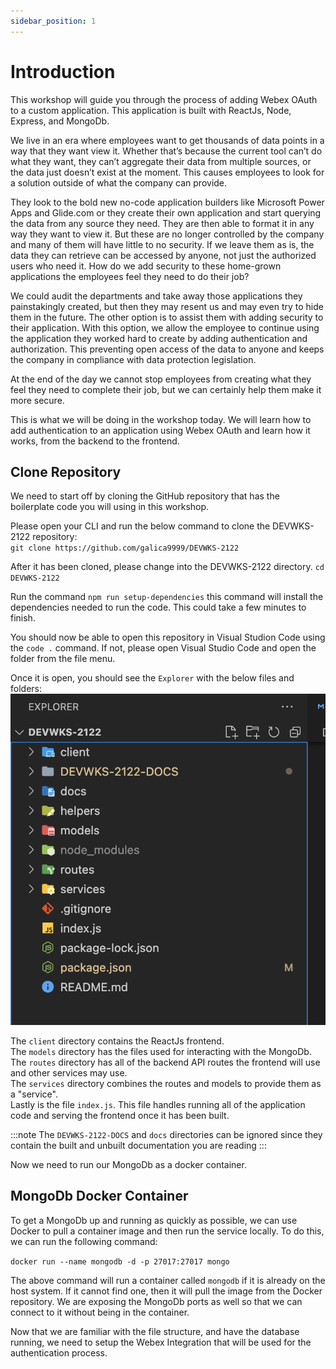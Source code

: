 ```yaml
---
sidebar_position: 1
---
```


# Introduction

This workshop will guide you through the process of adding Webex OAuth to a custom application. This application is built with ReactJs, Node, Express, and MongoDb.

We live in an era where employees want to get thousands of data points in a way that they want view it. Whether that’s because the current tool can’t do what they want, they can’t aggregate their data from multiple sources, or the data just doesn’t exist at the moment. This causes employees to look for a solution outside of what the company can provide.

They look to the bold new no-code application builders like Microsoft Power Apps and Glide.com or they create their own application and start querying the data from any source they need. They are then able to format it in any way they want to view it. But these are no longer controlled by the company and many of them will have little to no security. If we leave them as is, the data they can retrieve can be accessed by anyone, not just the authorized users who need it. How do we add security to these home-grown applications the employees feel they need to do their job?

We could audit the departments and take away those applications they painstakingly created, but then they may resent us and may even try to hide them in the future. The other option is to assist them with adding security to their application. With this option, we allow the employee to continue using the application they worked hard to create by adding authentication and authorization. This preventing open access of the data to anyone and keeps the company in compliance with data protection legislation.

At the end of the day we cannot stop employees from creating what they feel they need to complete their job, but we can certainly help them make it more secure.

This is what we will be doing in the workshop today. We will learn how to add authentication to an application using Webex OAuth and learn how it works, from the backend to the frontend.

## Clone Repository

We need to start off by cloning the GitHub repository that has the boilerplate code you will using in this workshop.

Please open your CLI and run the below command to clone the DEVWKS-2122 repository:  
`git clone https://github.com/galica9999/DEVWKS-2122`

After it has been cloned, please change into the DEVWKS-2122 directory.
`cd DEVWKS-2122`

Run the command `npm run setup-dependencies` this command will install the dependencies needed to run the code. This could take a few minutes to finish.

You should now be able to open this repository in Visual Studion Code using the `code .` command. If not, please open Visual Studio Code and open the folder from the file menu.

Once it is open, you should see the `Explorer` with the below files and folders:
![file structure](../static/img/file-structure.png)

The `client` directory contains the ReactJs frontend.  
The `models` directory has the files used for interacting with the MongoDb.  
The `routes` directory has all of the backend API routes the frontend will use and other services may use.  
The `services` directory combines the routes and models to provide them as a "service".  
Lastly is the file `index.js`. This file handles running all of the application code and serving the frontend once it has been built.

:::note
The `DEVWKS-2122-DOCS` and `docs` directories can be ignored since they contain the built and unbuilt documentation you are reading
:::

Now we need to run our MongoDb as a docker container.

## MongoDb Docker Container

To get a MongoDb up and running as quickly as possible, we can use Docker to pull a container image and then run the service locally. To do this, we can run the following command:

`docker run --name mongodb -d -p 27017:27017 mongo`

The above command will run a container called `mongodb` if it is already on the host system. If it cannot find one, then it will pull the image from the Docker repository. We are exposing the MongoDb ports as well so that we can connect to it without being in the container.

Now that we are familiar with the file structure, and have the database running, we need to setup the Webex Integration that will be used for the authentication process.

